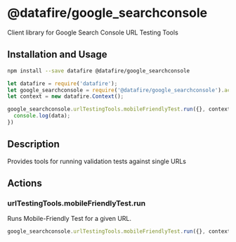 # @datafire/google_searchconsole

Client library for Google Search Console URL Testing Tools

## Installation and Usage
```bash
npm install --save datafire @datafire/google_searchconsole
```

```js
let datafire = require('datafire');
let google_searchconsole = require('@datafire/google_searchconsole').actions;
let context = new datafire.Context();

google_searchconsole.urlTestingTools.mobileFriendlyTest.run({}, context).then(data => {
  console.log(data);
})
```

## Description
Provides tools for running validation tests against single URLs

## Actions
### urlTestingTools.mobileFriendlyTest.run
Runs Mobile-Friendly Test for a given URL.


```js
google_searchconsole.urlTestingTools.mobileFriendlyTest.run({}, context)
```


